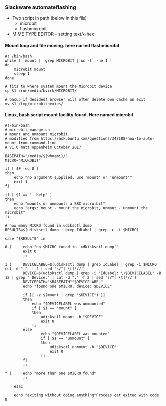 ### Slackware automateflashing

- Two script in path (below in this file)
    - microbit
    - flashmicrobit
- MIME TYPE EDITOR - setting text/x-hex 
    
#### Mount loop and file moving. here named flashmicrobit
    
    #! /bin/bash
    while [ `mount |  grep MICROBIT | wc -l` -ne 1 ] 
    do
        microbit mount
        sleep 1
    done
    
    # fits to where system mount the Microbit device 
    cp $1 /run/media/bvirk/MICROBIT/
    
    # bacup if desided! browser will often delete own cache on exit
    mv $1 /tmp/microbithexies/


#### Linux, bash script mount facility found. Here named microbit

    #!/bin/bash
    # microbit_manage.sh
    # mount and unmount microbit
    # modified from https://askubuntu.com/questions/342188/how-to-auto-mount-from-command-line
    # v1.0 matt oppenheim October 2017
     
    BASEPATH="/media/$(whoami)/"
    MICRO="MICROBIT"
     
    if [ $# -eq 0 ]
    then
        echo "no argument supplied, use 'mount' or 'unmount'"
        exit 1
    fi
     
    if [ $1 == "--help" ]
    then
        echo "mounts or unmounts a BBC micro:bit"
        echo "args: mount - mount the microbit, unmout - unmount the microbit"
    fi
 
    # how many MICRO found in udiksctl dump
    RESULTS=$(udisksctl dump | grep IdLabel | grep -c -i $MICRO)
     
    case "$RESULTS" in
     
    0 )     echo "no $MICRO found in 'udkisksctl dump'"
            exit 0
            ;;
     
    1 )     DEVICELABEL=$(udisksctl dump | grep IdLabel | grep -i $MICRO | cut -d ":" -f 2 | sed 's/^[ \t]*//')
            DEVICE=$(udisksctl dump | grep -i "IdLabel: \+$DEVICELABEL" -B 12 | grep " Device:" | cut -d ":" -f 2 | sed 's/^[ \t]*//')
            DEVICEPATH="$BASEPATH""$DEVICELABEL"
            echo "found one $MICRO, device: $DEVICE"
     
            if [[ -z $(mount | grep "$DEVICE") ]]
            then
                echo "$DEVICELABEL was unmounted"
                if [ $1 == "mount" ]
                then
                    udisksctl mount -b "$DEVICE"
                    exit 0
                fi
            else
                    echo "$DEVICELABEL was mounted"
                    if [ $1 == "unmount" ]
                    then
                        udisksctl unmount -b "$DEVICE"
                        exit 0
                    fi
            fi
            ;;
     
    * )     echo "more than one $MICRO found"
            ;;
     
        esac
     
        echo "exiting without doing anything"Process cat exited with code 0